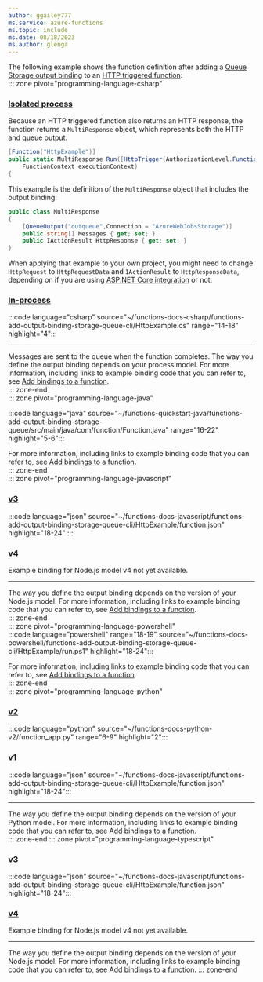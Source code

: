 ```yaml
---
author: ggailey777
ms.service: azure-functions
ms.topic: include
ms.date: 08/18/2023
ms.author: glenga
---
```


The following example shows the function definition after adding a [Queue Storage output binding](../articles/azure-functions/functions-bindings-storage-queue-output.md) to an [HTTP triggered function](../articles/azure-functions/functions-bindings-http-webhook-trigger.md):  
::: zone pivot="programming-language-csharp" 
### [Isolated process](#tab/isolated-process)
Because an HTTP triggered function also returns an HTTP response, the function returns a `MultiResponse` object, which represents both the HTTP and queue output.

```csharp
[Function("HttpExample")]
public static MultiResponse Run([HttpTrigger(AuthorizationLevel.Function, "get", "post")] HttpRequest req,
    FunctionContext executionContext)
{
```

This example is the definition of the `MultiResponse` object that includes the output binding:

```csharp
public class MultiResponse
{
    [QueueOutput("outqueue",Connection = "AzureWebJobsStorage")]
    public string[] Messages { get; set; }
    public IActionResult HttpResponse { get; set; }
}
```

When applying that example to your own project, you might need to change `HttpRequest` to `HttpRequestData` and `IActionResult` to `HttpResponseData`, depending on if you are using [ASP.NET Core integration](../articles/azure-functions/dotnet-isolated-process-guide.md#aspnet-core-integration) or not.

### [In-process](#tab/in-process)
:::code language="csharp" source="~/functions-docs-csharp/functions-add-output-binding-storage-queue-cli/HttpExample.cs" range="14-18" highlight="4":::

---
Messages are sent to the queue when the function completes. The way you define the output binding depends on your process model. For more information, including links to example binding code that you can refer to, see [Add bindings to a function](../articles/azure-functions/add-bindings-existing-function.md?tabs=csharp#manually-add-bindings-based-on-examples).  
::: zone-end  
::: zone pivot="programming-language-java"

:::code language="java" source="~/functions-quickstart-java/functions-add-output-binding-storage-queue/src/main/java/com/function/Function.java" range="16-22" highlight="5-6":::
  
For more information, including links to example binding code that you can refer to, see [Add bindings to a function](../articles/azure-functions/add-bindings-existing-function.md?tabs=java#manually-add-bindings-based-on-examples).  
::: zone-end  
::: zone pivot="programming-language-javascript"
### [v3](#tab/node-v3)
:::code language="json" source="~/functions-docs-javascript/functions-add-output-binding-storage-queue-cli/HttpExample/function.json" highlight="18-24" :::

### [v4](#tab/node-v4)

Example binding for Node.js model v4 not yet available.

--- 

The way you define the output binding depends on the version of your Node.js model. For more information, including links to example binding code that you can refer to, see [Add bindings to a function](../articles/azure-functions/add-bindings-existing-function.md?tabs=javascript#manually-add-bindings-based-on-examples).   
::: zone-end  
::: zone pivot="programming-language-powershell"  
:::code language="powershell" range="18-19" source="~/functions-docs-powershell/functions-add-output-binding-storage-queue-cli/HttpExample/run.ps1" highlight="18-24":::

For more information, including links to example binding code that you can refer to, see [Add bindings to a function](../articles/azure-functions/add-bindings-existing-function.md?tabs=powershell#manually-add-bindings-based-on-examples).   
::: zone-end  
::: zone pivot="programming-language-python"  
### [v2](#tab/python-v2)

:::code language="python" source="~/functions-docs-python-v2/function_app.py" range="6-9" highlight="2":::

### [v1](#tab/python-v1)

:::code language="json" source="~/functions-docs-javascript/functions-add-output-binding-storage-queue-cli/HttpExample/function.json" highlight="18-24":::

---

The way you define the output binding depends on the version of your Python model. For more information, including links to example binding code that you can refer to, see [Add bindings to a function](../articles/azure-functions/add-bindings-existing-function.md?tabs=python#manually-add-bindings-based-on-examples).   
::: zone-end
::: zone pivot="programming-language-typescript"
### [v3](#tab/node-v3)
:::code language="json" source="~/functions-docs-javascript/functions-add-output-binding-storage-queue-cli/HttpExample/function.json" highlight="18-24":::

### [v4](#tab/node-v4)

Example binding for Node.js model v4 not yet available.

--- 
The way you define the output binding depends on the version of your Node.js model. For more information, including links to example binding code that you can refer to, see [Add bindings to a function](../articles/azure-functions/add-bindings-existing-function.md?tabs=typescript#manually-add-bindings-based-on-examples).
::: zone-end